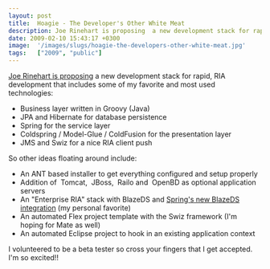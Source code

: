 ```yaml
---
layout: post
title:  Hoagie - The Developer's Other White Meat
description: Joe Rinehart is proposing  a new development stack for rapid, RIA development that includes some of my favorite and most used technologies- * Business layer written in Groovy (Java)  * JPA and Hibernate for database persistence  * Spring for the service layer  * Coldspring / Model-Glue / ColdFusion for the presentation layer  * JMS and Swiz for a nice RIA client push  So other ideas floating around include- * An ANT based installer to get  everything configured and setup properly  * Addition of 
date: 2009-02-10 15:43:17 +0300
image:  '/images/slugs/hoagie-the-developers-other-white-meat.jpg'
tags:   ["2009", "public"]
---
```

<p><a href="http://www.firemoss.com/post.cfm/spring-hibernate-groovy-cfml-flex-swiz-hoagie">Joe Rinehart is proposing</a> a new development stack for rapid, RIA development that includes some of my favorite and most used technologies:</p>
<ul>
	<li>Business layer written in Groovy (Java)</li>
	<li>JPA and Hibernate for database persistence</li>
	<li>Spring for the service layer</li>
	<li>Coldspring / Model-Glue / ColdFusion for the presentation layer</li>
	<li>JMS and Swiz for a nice RIA client push</li>
</ul>
So other ideas floating around include:
<ul>
	<li>An ANT based installer to get everything configured and setup properly</li>
	<li>Addition of  Tomcat,  JBoss,  Railo and  OpenBD as optional application servers</li>
	<li>An "Enterprise RIA" stack with BlazeDS and <a href="http://www.springsource.org/spring-flex" target="_blank">Spring's new BlazeDS integration</a> (my personal favorite)</li>
	<li>An automated Flex project template with the Swiz framework (I'm hoping for Mate as well)</li>
	<li>An automated Eclipse project to hook in an existing application context</li>
</ul>
I volunteered to be a beta tester so cross your fingers that I get accepted. I'm so excited!!
